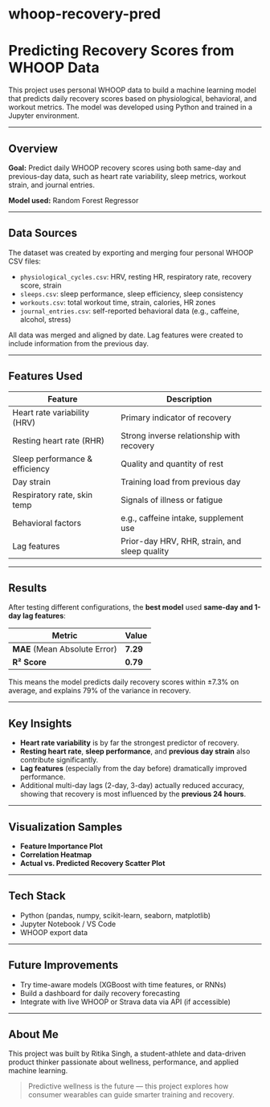 # whoop-recovery-pred
# Predicting Recovery Scores from WHOOP Data

This project uses personal WHOOP data to build a machine learning model that predicts daily recovery scores based on physiological, behavioral, and workout metrics. The model was developed using Python and trained in a Jupyter environment.

---

## Overview

**Goal:** Predict daily WHOOP recovery scores using both same-day and previous-day data, such as heart rate variability, sleep metrics, workout strain, and journal entries.

**Model used:** Random Forest Regressor

---

## Data Sources

The dataset was created by exporting and merging four personal WHOOP CSV files:
- `physiological_cycles.csv`: HRV, resting HR, respiratory rate, recovery score, strain
- `sleeps.csv`: sleep performance, sleep efficiency, sleep consistency
- `workouts.csv`: total workout time, strain, calories, HR zones
- `journal_entries.csv`: self-reported behavioral data (e.g., caffeine, alcohol, stress)

All data was merged and aligned by date. Lag features were created to include information from the previous day.

---

## Features Used

| Feature | Description |
|--------|-------------|
| Heart rate variability (HRV) | Primary indicator of recovery |
| Resting heart rate (RHR) | Strong inverse relationship with recovery |
| Sleep performance & efficiency | Quality and quantity of rest |
| Day strain | Training load from previous day |
| Respiratory rate, skin temp | Signals of illness or fatigue |
| Behavioral factors | e.g., caffeine intake, supplement use |
| Lag features | Prior-day HRV, RHR, strain, and sleep quality |

---

## Results

After testing different configurations, the **best model** used **same-day and 1-day lag features**:

| Metric | Value |
|--------|-------|
| **MAE** (Mean Absolute Error) | **7.29** |
| **R² Score** | **0.79** |

This means the model predicts daily recovery scores within ±7.3% on average, and explains 79% of the variance in recovery.

---

## Key Insights

- **Heart rate variability** is by far the strongest predictor of recovery.
- **Resting heart rate**, **sleep performance**, and **previous day strain** also contribute significantly.
- **Lag features** (especially from the day before) dramatically improved performance.
- Additional multi-day lags (2-day, 3-day) actually reduced accuracy, showing that recovery is most influenced by the **previous 24 hours**.

---

## Visualization Samples

- **Feature Importance Plot**  
- **Correlation Heatmap**  
- **Actual vs. Predicted Recovery Scatter Plot**

---

## Tech Stack

- Python (pandas, numpy, scikit-learn, seaborn, matplotlib)
- Jupyter Notebook / VS Code
- WHOOP export data

---

## Future Improvements

- Try time-aware models (XGBoost with time features, or RNNs)
- Build a dashboard for daily recovery forecasting
- Integrate with live WHOOP or Strava data via API (if accessible)

---

## About Me

This project was built by Ritika Singh, a student-athlete and data-driven product thinker passionate about wellness, performance, and applied machine learning.

> Predictive wellness is the future — this project explores how consumer wearables can guide smarter training and recovery.